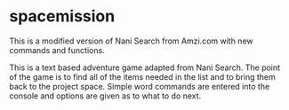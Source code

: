# spacemission
This is a modified version of Nani Search from Amzi.com with new commands and functions.

This is a text based adventure game adapted from Nani Search. The point of the game is to find all of the items needed in the list and to bring them back to the project space. Simple word commands are entered into the console and options are given as to what to do next. 
